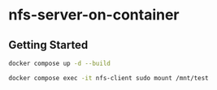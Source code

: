 # nfs-server-on-container

## Getting Started

```bash
docker compose up -d --build

docker compose exec -it nfs-client sudo mount /mnt/test
```
